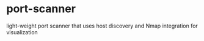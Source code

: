 # port-scanner
light-weight port scanner that uses host discovery and Nmap integration for visualization
